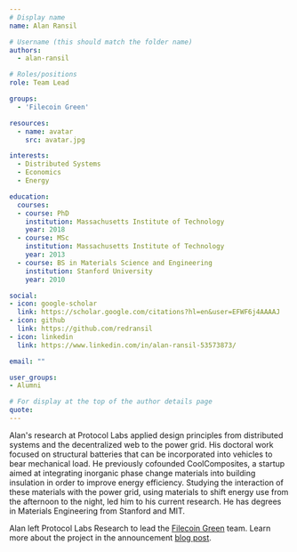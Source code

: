 ```yaml
---
# Display name
name: Alan Ransil

# Username (this should match the folder name)
authors:
  - alan-ransil

# Roles/positions
role: Team Lead

groups:
  - 'Filecoin Green'

resources:
  - name: avatar
    src: avatar.jpg

interests:
  - Distributed Systems
  - Economics
  - Energy

education:
  courses:
  - course: PhD
    institution: Massachusetts Institute of Technology
    year: 2018
  - course: MSc
    institution: Massachusetts Institute of Technology
    year: 2013
  - course: BS in Materials Science and Engineering
    institution: Stanford University
    year: 2010

social:
- icon: google-scholar
  link: https://scholar.google.com/citations?hl=en&user=EFWF6j4AAAAJ
- icon: github
  link: https://github.com/redransil
- icon: linkedin
  link: https://www.linkedin.com/in/alan-ransil-53573873/

email: ""

user_groups:
- Alumni

# For display at the top of the author details page
quote:
---
```

Alan's research at Protocol Labs applied design principles from distributed systems and the decentralized web to the power grid. His doctoral work focused on structural batteries that can be incorporated into vehicles to bear mechanical load. He previously cofounded CoolComposites, a startup aimed at integrating inorganic phase change materials into building insulation in order to improve energy efficiency. Studying the interaction of these materials with the power grid, using materials to shift energy use from the afternoon to the night, led him to his current research. He has degrees in Materials Engineering from Stanford and MIT.

Alan left Protocol Labs Research to lead the [Filecoin Green](https://filecoin.energy/) team. Learn more about the project in the announcement [blog post](https://filecoin.io/blog/posts/filecoin-green/).
